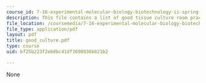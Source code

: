 ```yaml
---
course_id: 7-16-experimental-molecular-biology-biotechnology-ii-spring-2005
description: This file contains a list of good tissue culture room practices.
file_location: /coursemedia/7-16-experimental-molecular-biology-biotechnology-ii-spring-2005/bf25b223f2eb0bc41df3690836b821b2_good_culture.pdf
file_type: application/pdf
layout: pdf
title: good_culture.pdf
type: course
uid: bf25b223f2eb0bc41df3690836b821b2

---
```

None